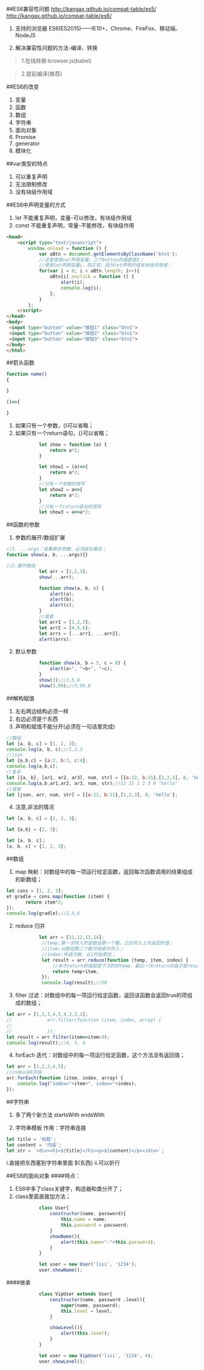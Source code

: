 ##ES6兼容性问题
http://kangax.github.io/compat-table/es5/
http://kangax.github.io/compat-table/es6/

1. 支持的浏览器
ES6(ES2015)——IE10+、Chrome、FireFox、移动端、NodeJS

2. 解决兼容性问题的方法-编译、转换

>1.在线转换:browser.js(babel)

>2.提前编译(推荐)

##ES6的改变
1. 变量
2. 函数
3. 数组
4. 字符串
5. 面向对象
6. Promise
7. generator
8. 模块化


##var类型的特点
1. 可以重复声明
2. 无法限制修改
3. 没有块级作用域

##ES6中声明变量的方式
1. let 不能重复声明，变量-可以修改，有块级作用域
2. const 不能重复声明，常量-不能修改，有块级作用

~~~html
<head>
    <script type="text/javascript">
        window.onload = function () {
            var aBtn = document.getElementsByClassName('btn1');
            //这里使用var声明变量，三个button的值都是3；
            //使用let声明变量i，则正常，因为let声明的值有块级作用域；
            for(var i = 0; i < aBtn.length; i++){
                aBtn[i].onclick = function () {
                    alert(i);
                    console.log(i);
                };
            }
        };
    </script>
</head>
<body>
 <input type="button" value="按钮1" class="btn1">
 <input type="button" value="按钮2" class="btn1">
 <input type="button" value="按钮3" class="btn1">
</body>
</html>
~~~

##箭头函数
~~~javascript
function name()
{

}

()=>{

}
~~~

1. 如果只有一个参数，()可以省略；
2. 如果只有一个return语句，{}可以省略；
~~~javascript
            let show = function (a) {
                return a*2;
            }

            let show1 = (a)=>{
                return a*2;
            }
            //只有一个参数的简写
            let show2 = a=>{
                return a*2;
            }
            //只有一个return语句的简写
            let show3 = a=>a*2;
~~~

##函数的参数
1. 参数的展开/数组扩展
~~~javascript
//1. ...args：收集剩余参数，必须放在最后；
function show(a, b, ...args){}

//2.展开数组
            let arr = [1,2,3];
            show(...arr);

            function show(a, b, c) {
                alert(a);
                alert(b);
                alert(c);
            }
            //或者
            let arr1 = [1,2,3];
            let arr2 = [4,5,6];
            let arrs = [...arr1, ...arr2];
            alert(arrs);
~~~
2. 默认参数
~~~javascript
            function show(a, b = 5, c = 8) {
                alert(a+", "+b+", "+c);
            }
            show(3);//3,5,8
            show(3,99);//3,99,8
~~~

##解构赋值
1. 左右两边结构必须一样
2. 右边必须是个东西
3. 声明和赋值不能分开(必须在一句话里完成)

~~~javascript
//数组
let [a, b, c] = [1, 2, 3];
console.log(a, b, c);//1,2,3
//json
let {a,b,c} = {a:2, b:3, c:4};
console.log(a,b,c);
//复杂
let [{a, b}, [ar1, ar2, ar3], num, str] = [{a:12, b:21},[1,2,3], 8, 'hello'];
console.log(a,b,ar1,ar2, ar3, num, str);//12 21 1 2 3 8 "hello"
//或者
let [json, arr, num, str] = [{a:12, b:21},[1,2,3], 8, 'hello'];
~~~

4. 注意,非法的情况
~~~javascript
let [a, b, c] = {1, 2, 3};

let {a,b} = {2, 3};

let [a, b, c]；
[a, b, c] = {1, 2, 3};
~~~

##数组

1. map      映射：对数组中的每一项运行给定函数，返回每次函数调用的结果组成的新数组；
~~~javascript
let cons = [1, 2, 3];
et gradle = cons.map(function (item) {
       return item*2;
});
console.log(gradle);//2,4,6
~~~

2. reduce  归并
~~~javascript
            let arr = [11,12,13,14];
             //temp:第一次传入的是数组第一个数，之后传入上次返回的值；
             //item:从数组第二个数开始依次传入；
             //index:传递次数，从1开始累加；
             let result = arr.reduce(function (temp, item, index) {
                 //本次return的值就是下次的的temp，最后一次return的值才是result；
                 return temp+item;
             });
             console.log(result);//50
~~~

3. filter  过滤：对数组中的每一项运行给定函数，返回该函数会返回true的项组成的数组；
~~~javascript
let arr = [1,2,3,4,5,4,3,2,1];
//             arr.filter(function (item, index, array) {
//
//             });
let result = arr.filter(item=>item>3);
console.log(result);//4, 5, 4
~~~

4. forEach 迭代：对数组中的每一项运行给定函数，这个方法没有返回值；
~~~javascript
let arr = [1,2,3,4,5];
//index从0开始
arr.forEach(function (item, index, array) {
    console.log("index="+item+", index="+index);
});
~~~

##字符串
1. 多了两个新方法
  startsWith
  endsWith

2. 字符串模板
  作用：字符串连接
~~~javascript
let title = '标题';
let content = '内容';
let str = `<div><h1>${title}</h1><p>${content}</p></div>`;
~~~
  i.直接把东西塞到字符串里面      ${东西}
  ii.可以折行

##ES6的面向对象
####特点：
1. ES6中多了class关键字，构造器和类分开了；
2. class里面直接加方法；
~~~javascript
            class User{
                constructor(name, password){
                    this.name = name;
                    this.password = password;
                }
                showName(){
                    alert(this.name+"-"+this.password);
                }
            }

            let user = new User('lisi', '1234');
            user.showName();
~~~

####继承
~~~javascript
            class VipUser extends User{
                constructor(name, password ,level){
                    super(name, password);
                    this.level = level;
                }

                showLevel(){
                    alert(this.level);
                }
            }

            let user = new VipUser('lisi', '1234', 4);
            user.showLevel();
~~~








